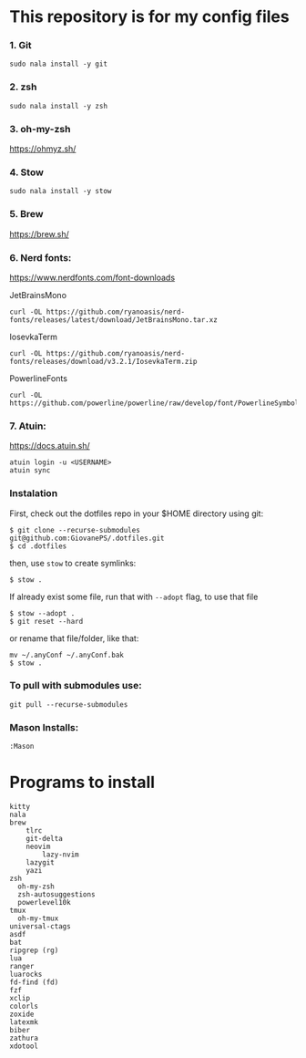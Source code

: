 # This repository is for my config files

### 1. Git

```
sudo nala install -y git
```

### 2. zsh
```
sudo nala install -y zsh
```

### 3. oh-my-zsh
https://ohmyz.sh/

### 4. Stow
```
sudo nala install -y stow
```

### 5. Brew
https://brew.sh/

### 6. Nerd fonts:
https://www.nerdfonts.com/font-downloads

JetBrainsMono
```
curl -OL https://github.com/ryanoasis/nerd-fonts/releases/latest/download/JetBrainsMono.tar.xz
```

IosevkaTerm
```
curl -OL https://github.com/ryanoasis/nerd-fonts/releases/download/v3.2.1/IosevkaTerm.zip
```

PowerlineFonts
```
curl -OL https://github.com/powerline/powerline/raw/develop/font/PowerlineSymbols.otf
```

### 7. Atuin:
https://docs.atuin.sh/

```
atuin login -u <USERNAME>
atuin sync
```


### Instalation

First, check out the dotfiles repo in your $HOME directory using git:

```
$ git clone --recurse-submodules git@github.com:GiovanePS/.dotfiles.git
$ cd .dotfiles
```

then, use `stow` to create symlinks:
```
$ stow .
```

If already exist some file, run that with `--adopt` flag, to use that file
```
$ stow --adopt .
$ git reset --hard
```
or rename that file/folder, like that:
```
mv ~/.anyConf ~/.anyConf.bak
$ stow .
```

### To pull with submodules use:
```
git pull --recurse-submodules
```

### Mason Installs:
```
:Mason
```

# Programs to install
```
kitty
nala
brew
    tlrc
    git-delta
	neovim
		lazy-nvim
    lazygit
	yazi
zsh
  oh-my-zsh
  zsh-autosuggestions
  powerlevel10k
tmux
  oh-my-tmux
universal-ctags
asdf
bat
ripgrep (rg)
lua
ranger
luarocks
fd-find (fd)
fzf
xclip
colorls
zoxide
latexmk
biber
zathura
xdotool
```
